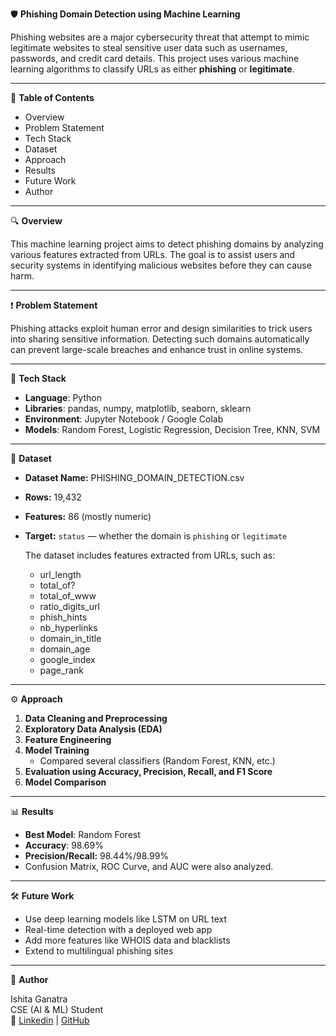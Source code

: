 🛡️ **Phishing Domain Detection using Machine Learning**

Phishing websites are a major cybersecurity threat that attempt to mimic legitimate websites to steal sensitive user data such as usernames, passwords, and credit card details. This project uses various machine learning algorithms to classify URLs as either **phishing** or **legitimate**.

--------------------------------------------------------------------------------------------------------------------------------------------------------------

📌 **Table of Contents**

- Overview
- Problem Statement
- Tech Stack
- Dataset
- Approach
- Results
- Future Work
- Author

--------------------------------------------------------------------------------------------------------------------------------------------------------------

🔍 **Overview**

This machine learning project aims to detect phishing domains by analyzing various features extracted from URLs. The goal is to assist users and security systems in identifying malicious websites before they can cause harm.

--------------------------------------------------------------------------------------------------------------------------------------------------------------

❗ **Problem Statement**

Phishing attacks exploit human error and design similarities to trick users into sharing sensitive information. Detecting such domains automatically can prevent large-scale breaches and enhance trust in online systems.

--------------------------------------------------------------------------------------------------------------------------------------------------------------

🧰 **Tech Stack**

- **Language**: Python
- **Libraries**: pandas, numpy, matplotlib, seaborn, sklearn
- **Environment**: Jupyter Notebook / Google Colab
- **Models**: Random Forest, Logistic Regression, Decision Tree, KNN, SVM

--------------------------------------------------------------------------------------------------------------------------------------------------------------

📂 **Dataset**

- **Dataset Name:** PHISHING_DOMAIN_DETECTION.csv
- **Rows:** 19,432
- **Features:** 86 (mostly numeric)
- **Target:** `status` — whether the domain is `phishing` or `legitimate`

  The dataset includes features extracted from URLs, such as:
  - url_length
  - total_of?
  - total_of_www
  - ratio_digits_url
  - phish_hints
  - nb_hyperlinks
  - domain_in_title
  - domain_age
  - google_index
  - page_rank
 
--------------------------------------------------------------------------------------------------------------------------------------------------------------

  ⚙️ **Approach**
  
  1. **Data Cleaning and Preprocessing**
  2. **Exploratory Data Analysis (EDA)**
  3. **Feature Engineering**
  4. **Model Training**
     - Compared several classifiers (Random Forest, KNN, etc.)
  5. **Evaluation using Accuracy, Precision, Recall, and F1 Score**
  6. **Model Comparison**
 
--------------------------------------------------------------------------------------------------------------------------------------------------------------

  📊 **Results**

  - **Best Model**: Random Forest
  - **Accuracy**: 98.69%
  - **Precision/Recall:** 98.44%/98.99%
  - Confusion Matrix, ROC Curve, and AUC were also analyzed.

--------------------------------------------------------------------------------------------------------------------------------------------------------------

  🛠 **Future Work**
  - Use deep learning models like LSTM on URL text
  - Real-time detection with a deployed web app
  - Add more features like WHOIS data and blacklists
  - Extend to multilingual phishing sites

--------------------------------------------------------------------------------------------------------------------------------------------------------------

  👤 **Author**
  
  Ishita Ganatra<br>
  CSE (AI & ML) Student<br>
  🔗 [Linkedin](https://www.linkedin.com/in/ishita-ganatra-06763930b) | [GitHub](https://github.com/ML-Experiments-Lab)
